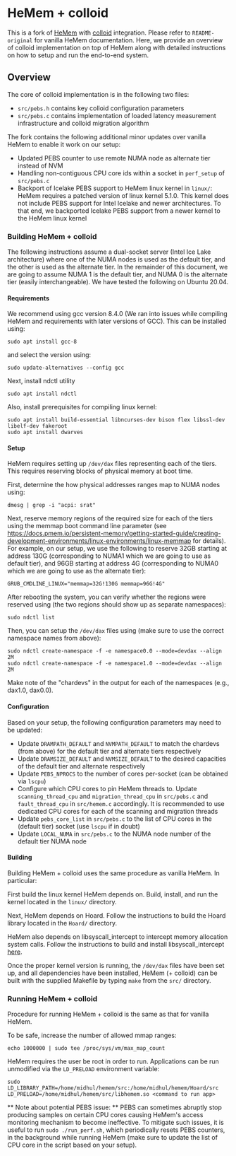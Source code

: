 # HeMem + colloid

This is a fork of [HeMem](https://bitbucket.org/ajaustin/hemem/src/master/) with [colloid](https://github.com/webglider/colloid/) integration. Please refer to `README-original` for vanilla HeMem documentation. Here, we provide an overview of colloid implementation on top of HeMem along with detailed instructions on how to setup and run the end-to-end system.

## Overview

The core of colloid implementation is in the following two files:
* `src/pebs.h` contains key colloid configuration parameters
* `src/pebs.c` contains implementation of loaded latency measurement infrastructure and colloid migration algorithm

The fork contains the following additional minor updates over vanilla HeMem to enable it work on our setup:
* Updated PEBS counter to use remote NUMA node as alternate tier instead of NVM
* Handling non-contiguous CPU core ids within a socket in `perf_setup` of `src/pebs.c`
* Backport of Icelake PEBS support to HeMem linux kernel in `linux/`: HeMem requires a patched version of linux kernel 5.1.0. This kernel does not include PEBS support for Intel Icelake and newer architectures. To that end, we backported Icelake PEBS support from a newer kernel to the HeMem linux kernel

### Building HeMem + colloid

The following instructions assume a dual-socket server (Intel Ice Lake architecture) where one of the NUMA nodes is used as the default tier, and the other is used as the alternate tier. In the remainder of this document, we are going to assume NUMA 1 is the default tier, and NUMA 0 is the alternate tier (easily interchangeable). We have tested the following on Ubuntu 20.04.

#### Requirements

We recommend using gcc version 8.4.0 (We ran into issues while compiling HeMem and requirements with later versions of GCC). This can be installed using:
   
```
sudo apt install gcc-8
```
and select the version using:
```
sudo update-alternatives --config gcc
```

Next, install ndctl utility

```
sudo apt install ndctl
```

Also, install prerequisites for compiling linux kernel:

```
sudo apt install build-essential libncurses-dev bison flex libssl-dev libelf-dev fakeroot
sudo apt install dwarves
```

#### Setup

HeMem requires setting up `/dev/dax` files representing each of the tiers. This requires reserving blocks of physical memory at boot time.

First, determine the how physical addresses ranges map to NUMA nodes using:

```
dmesg | grep -i "acpi: srat"
```

Next, reserve memory regions of the required size for each of the tiers using the memmap boot command line parameter (see https://docs.pmem.io/persistent-memory/getting-started-guide/creating-development-environments/linux-environments/linux-memmap for details). For example, on our setup, we use the following to reserve 32GB starting at address 130G (corresponding to NUMA1 which we are going to use as default tier), and 96GB starting at address 4G (corresponding to NUMA0 which we are going to use as the alternate tier):

```
GRUB_CMDLINE_LINUX="memmap=32G!130G memmap=96G!4G"
```

After rebooting the system, you can verify whether the regions were reserved using (the two regions should show up as separate namespaces):

```
sudo ndctl list
```

Then, you can setup the `/dev/dax` files using (make sure to use the correct namespace names from above):

```
sudo ndctl create-namespace -f -e namespace0.0 --mode=devdax --align 2M
sudo ndctl create-namespace -f -e namespace1.0 --mode=devdax --align 2M
```
Make note of the "chardevs" in the output for each of the namespaces (e.g., dax1.0, dax0.0).

#### Configuration

Based on your setup, the following configuration parameters may need to be updated:
* Update `DRAMPATH_DEFAULT` and `NVMPATH_DEFAULT` to match the chardevs (from above) for the default tier and alternate tiers respectively
* Update `DRAMSIZE_DEFAULT` and `NVMSIZE_DEFAULT` to the desired capacities of the default tier and alternate respectively
* Update `PEBS_NPROCS` to the number of cores per-socket (can be obtained via `lscpu`)
* Configure which CPU cores to pin HeMem threads to. Update `scanning_thread_cpu` and `migration_thread_cpu` in `src/pebs.c` and `fault_thread_cpu` in `src/hemem.c` accordingly. It is recommended to use dedicated CPU cores for each of the scanning and migration threads
* Update `pebs_core_list` in `src/pebs.c` to the list of CPU cores in the (default tier) socket (use `lscpu` if in doubt)
* Update `LOCAL_NUMA` in `src/pebs.c` to the NUMA node number of the default tier NUMA node   

#### Building

Building HeMem + colloid uses the same procedure as vanilla HeMem. In particular:

First build the linux kernel HeMem depends on. Build, install, and run the kernel located in the `linux/` directory.

Next, HeMem depends on Hoard. Follow the instructions to build the Hoard library located in the `Hoard/` directory.

HeMem also depends on libsyscall_intercept to intercept memory allocation system calls. Follow the instructions to build and install libsyscall_intercept [here](https://github.com/pmem/syscall_intercept).

Once the proper kernel version is running, the `/dev/dax` files have been set up, and all dependencies have been installed, HeMem (+ colloid) can be built with the supplied Makefile by typing `make` from the `src/` directory.

### Running HeMem + colloid

Procedure for running HeMem + colloid is the same as that for vanilla HeMem.

To be safe, increase the number of allowed mmap ranges:

`echo 1000000 | sudo tee /proc/sys/vm/max_map_count`

HeMem requires the user be root in order to run. Applications can be run unmodified via the `LD_PRELOAD` environment variable:

`sudo LD_LIBRARY_PATH=/home/midhul/hemem/src:/home/midhul/hemem/Hoard/src LD_PRELOAD=/home/midhul/hemem/src/libhemem.so <command to run app>`

** Note about potential PEBS issue: ** PEBS can sometimes abruptly stop producing samples on certain CPU cores causing HeMem's access monitoring mechanism to become ineffective. To mitigate such issues, it is useful to run `sudo ./run_perf.sh`, which periodically resets PEBS counters, in the background while running HeMem (make sure to update the list of CPU core in the script based on your setup).


